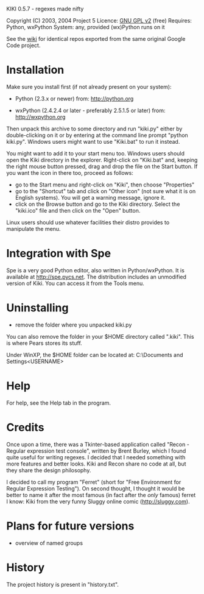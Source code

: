 KIKI 0.5.7 - regexes made nifty

Copyright (C) 2003, 2004 Project 5
Licence: [GNU GPL v2](http://www.gnu.org/licenses/old-licenses/gpl-2.0.html) (free)
Requires: Python, wxPython
System: any, provided (wx)Python runs on it

See the [wiki](https://github.com/paulheider/kiki-re/wiki) for identical repos exported from the same original Google Code project.

Installation
============
Make sure you install first (if not already 
present on your system):

- Python (2.3.x or newer) from:
  http://python.org

- wxPython (2.4.2.4 or later - preferably 2.5.1.5 or later) 
  from:
  http://wxpython.org

Then unpack this archive to some directory and run
"kiki.py" either by double-clicking on it or
by entering at the command line prompt 
"python kiki.py". Windows users might want to use
"Kiki.bat" to run it instead.

You might want to add it to your start menu too.
Windows users should open the Kiki directory in
the explorer. Right-click on "Kiki.bat"
and, keeping the right mouse button pressed, drag
and drop the file on the Start button.
If you want the icon in there too, proceed as follows:
- go to the Start menu and right-click on 
  "Kiki", then choose "Properties"
- go to the "Shortcut" tab and click on "Other icon"
  (not sure what it is on English systems). You will
  get a warning message, ignore it.
- click on the Browse button and go to the Kiki
  directory. Select the "kiki.ico" file and then
  click on the "Open" button.

Linux users should use whatever facilities their
distro provides to manipulate the menu.


Integration with Spe
====================
Spe is a very good Python editor, also written in 
Python/wxPython. It is available at 
http://spe.pycs.net. The distribution includes
an unmodified version of Kiki. You can access it
from the Tools menu.


Uninstalling
============
- remove the folder where you unpacked kiki.py

You can also remove the folder in your $HOME directory
called ".kiki". This is where Pears stores its stuff.

Under WinXP, the $HOME folder can be located at:
  C:\Documents and Settings\<USERNAME>


Help
====
For help, see the Help tab in the program.


Credits
=======
Once upon a time, there was a Tkinter-based application 
called "Recon - Regular expression test console", written 
by Brent Burley, which I found quite useful for writing 
regexes. I decided that I needed something with more
features and better looks. Kiki and Recon share no code
at all, but they share the design philosophy.

I decided to call my program "Ferret" (short for
"Free Environment for Regular Expression Testing"). On
second thought, I thought it would be better to name it
after the most famous (in fact after the *only* famous)
ferret I know: Kiki from the very funny Sluggy online
comic (http://sluggy.com).


Plans for future versions
=========================
 - overview of named groups


History
=======
The project history is present in "history.txt".
